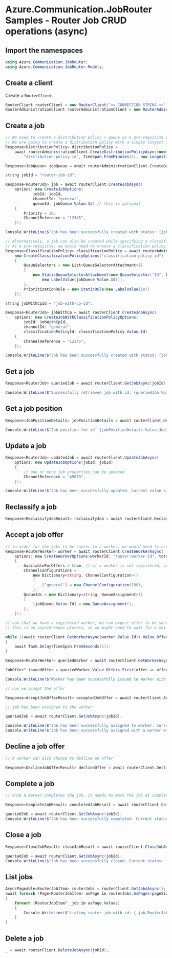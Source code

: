 # Azure.Communication.JobRouter Samples - Router Job CRUD operations (async)

## Import the namespaces

```C# Snippet:Azure_Communication_JobRouter_Tests_Samples_UsingStatements
using Azure.Communication.JobRouter;
using Azure.Communication.JobRouter.Models;
```

## Create a client

Create a `RouterClient`.

```C# Snippet:Azure_Communication_JobRouter_Tests_Samples_CreateClient
RouterClient routerClient = new RouterClient("<< CONNECTION STRING >>");
RouterAdministrationClient routerAdministrationClient = new RouterAdministrationClient("<< CONNECTION STRING >>");
```

## Create a job

```C# Snippet:Azure_Communication_JobRouter_Tests_Samples_Crud_CreateRouterJob_Async
// We need to create a distribution policy + queue as a pre-requisite to start creating job
// We are going to create a distribution policy with a simple longest idle distribution mode
Response<DistributionPolicy> distributionPolicy =
    await routerAdministrationClient.CreateDistributionPolicyAsync(new CreateDistributionPolicyOptions(
        "distribution-policy-id", TimeSpan.FromMinutes(5), new LongestIdleMode()));

Response<JobQueue> jobQueue = await routerAdministrationClient.CreateQueueAsync(new CreateQueueOptions("job-queue-id", distributionPolicy.Value.Id));

string jobId = "router-job-id";

Response<RouterJob> job = await routerClient.CreateJobAsync(
    options: new CreateJobOptions(
            jobId: jobId,
            channelId: "general",
            queueId: jobQueue.Value.Id) // this is optional
    {
        Priority = 10,
        ChannelReference = "12345",
    });

Console.WriteLine($"Job has been successfully created with status: {job.Value.JobStatus}"); // "Queued"

// Alternatively, a job can also be created while specifying a classification policy
// As a pre-requisite, we would need to create a classification policy first
Response<ClassificationPolicy> classificationPolicy = await routerAdministrationClient.CreateClassificationPolicyAsync(
    new CreateClassificationPolicyOptions("classification-policy-id")
    {
        QueueSelectors = new List<QueueSelectorAttachment>()
        {
            new StaticQueueSelectorAttachment(new QueueSelector("Id", LabelOperator.Equal,
                new LabelValue(jobQueue.Value.Id))),
        },
        PrioritizationRule = new StaticRule(new LabelValue(10))
    });

string jobWithCpId = "job-with-cp-id";

Response<RouterJob> jobWithCp = await routerClient.CreateJobAsync(
    options: new CreateJobWithClassificationPolicyOptions(
        jobId: jobWithCpId,
        channelId: "general",
        classificationPolicyId: classificationPolicy.Value.Id)
    {
        ChannelReference = "12345",
    });

Console.WriteLine($"Job has been successfully created with status: {jobWithCp.Value.JobStatus}"); // "PendingClassification"
```

## Get a job

```C# Snippet:Azure_Communication_JobRouter_Tests_Samples_Crud_GetRouterJob_Async
Response<RouterJob> queriedJob = await routerClient.GetJobAsync(jobId);

Console.WriteLine($"Successfully retrieved job with id: {queriedJob.Value.Id}"); // "router-job-id"
```

## Get a job position

```C# Snippet:Azure_Communication_JobRouter_Tests_Samples_Crud_GetRouterJobPosition_Async
Response<JobPositionDetails> jobPositionDetails = await routerClient.GetQueuePositionAsync(jobId);

Console.WriteLine($"Job position for id `{jobPositionDetails.Value.JobId}` successfully retrieved. JobPosition: {jobPositionDetails.Value.Position}");
```

## Update a job

```C# Snippet:Azure_Communication_JobRouter_Tests_Samples_Crud_UpdateRouterJob_Async
Response<RouterJob> updatedJob = await routerClient.UpdateJobAsync(
    options: new UpdateJobOptions(jobId: jobId)
    {
        // one or more job properties can be updated
        ChannelReference = "45678",
    });

Console.WriteLine($"Job has been successfully updated. Current value of channelReference: {updatedJob.Value.ChannelReference}"); // "45678"
```

## Reclassify a job

```C# Snippet:Azure_Communication_JobRouter_Tests_Samples_Crud_ReclassifyRouterJob_Async
Response<ReclassifyJobResult> reclassifyJob = await routerClient.ReclassifyJobAsync(jobWithCpId);
```

## Accept a job offer

```C# Snippet:Azure_Communication_JobRouter_Tests_Samples_Crud_AcceptJobOffer_Async
// in order for the jobs to be router to a worker, we would need to create a worker with the appropriate queue and channel association
Response<RouterWorker> worker = await routerClient.CreateWorkerAsync(
    options: new CreateWorkerOptions(workerId: "router-worker-id", totalCapacity: 100)
    {
        AvailableForOffers = true, // if a worker is not registered, no offer will be issued
        ChannelConfigurations =
            new Dictionary<string, ChannelConfiguration>()
            {
                ["general"] = new ChannelConfiguration(100),
            },
        QueueIds = new Dictionary<string, QueueAssignment>()
        {
            [jobQueue.Value.Id] = new QueueAssignment(),
        },
    });

// now that we have a registered worker, we can expect offer to be sent to the worker
// this is an asynchronous process, so we might need to wait for a while

while ((await routerClient.GetWorkerAsync(worker.Value.Id)).Value.Offers.All(offer => offer.JobId != jobId))
{
    await Task.Delay(TimeSpan.FromSeconds(1));
}

Response<RouterWorker> queriedWorker = await routerClient.GetWorkerAsync(worker.Value.Id);

JobOffer? issuedOffer = queriedWorker.Value.Offers.First(offer => offer.JobId == jobId);

Console.WriteLine($"Worker has been successfully issued to worker with offerId: {issuedOffer.Id} and offer expiry time: {issuedOffer.ExpiryTimeUtc}");

// now we accept the offer

Response<AcceptJobOfferResult> acceptedJobOffer = await routerClient.AcceptJobOfferAsync(worker.Value.Id, issuedOffer.Id);

// job has been assigned to the worker

queriedJob = await routerClient.GetJobAsync(jobId);

Console.WriteLine($"Job has been successfully assigned to worker. Current job status: {queriedJob.Value.JobStatus}"); // "Assigned"
Console.WriteLine($"Job has been successfully assigned with a worker with assignment id: {acceptedJobOffer.Value.AssignmentId}");
```

## Decline a job offer

```C# Snippet:Azure_Communication_JobRouter_Tests_Samples_Crud_DeclineJobOffer_Async
// A worker can also choose to decline an offer

Response<DeclineJobOfferResult> declineOffer = await routerClient.DeclineJobOfferAsync(worker.Value.Id, issuedOffer.Id);
```

## Complete a job

```C# Snippet:Azure_Communication_JobRouter_Tests_Samples_Crud_CompleteRouterJob_Async
// Once a worker completes the job, it needs to mark the job as completed

Response<CompleteJobResult> completedJobResult = await routerClient.CompleteJobAsync(new CompleteJobOptions(jobId, acceptedJobOffer.Value.AssignmentId));

queriedJob = await routerClient.GetJobAsync(jobId);
Console.WriteLine($"Job has been successfully completed. Current status: {queriedJob.Value.JobStatus}"); // "Completed"
```

## Close a job

```C# Snippet:Azure_Communication_JobRouter_Tests_Samples_Crud_CloseRouterJob_Async
Response<CloseJobResult> closeJobResult = await routerClient.CloseJobAsync(new CloseJobOptions(jobId, acceptedJobOffer.Value.AssignmentId));

queriedJob = await routerClient.GetJobAsync(jobId);
Console.WriteLine($"Job has been successfully closed. Current status: {queriedJob.Value.JobStatus}"); // "Closed"
```

## List jobs

```C# Snippet:Azure_Communication_JobRouter_Tests_Samples_Crud_GetRouterJobs_Async
AsyncPageable<RouterJobItem> routerJobs = routerClient.GetJobsAsync();
await foreach (Page<RouterJobItem> asPage in routerJobs.AsPages(pageSizeHint: 10))
{
    foreach (RouterJobItem? _job in asPage.Values)
    {
        Console.WriteLine($"Listing router job with id: {_job.RouterJob.Id}");
    }
}
```

## Delete a job

```C# Snippet:Azure_Communication_JobRouter_Tests_Samples_Crud_DeleteRouterJob_Async
_ = await routerClient.DeleteJobAsync(jobId);
```